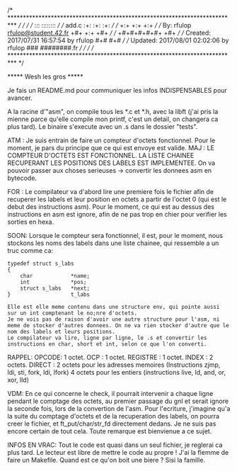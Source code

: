 /* ************************************************************************** */
/*                                                                            */
/*                                                        :::      ::::::::   */
/*   add.c                                              :+:      :+:    :+:   */
/*                                                    +:+ +:+         +:+     */
/*   By: rfulop <rfulop@student.42.fr>              +#+  +:+       +#+        */
/*                                                +#+#+#+#+#+   +#+           */
/*   Created: 2017/07/31 16:57:54 by rfulop            #+#    #+#             */
/*   Updated: 2017/08/01 02:02:06 by rfulop           ###   ########.fr       */
/*                                                                            */
/* ************************************************************************** */

***** Wesh les gros *****

Je fais un README.md pour communiquer les infos INDISPENSABLES pour avancer.

A la racine d'"asm", on compile tous les *.c et *.h, avec la libft (j'ai pris la mienne parce qu'elle compile mon printf, c'est un detail, on changera ca plus tard).
Le binaire s'execute avec un .s dans le dossier "tests".

ATM :
	Je suis entrain de faire un compteur d'octets fonctionnel. Pour le moment, je pars du principe que ce qui est envoye est valide.
	MAJ : LE COMPTEUR D'OCTETS EST FONCTIONNEL.
		LA LISTE CHAINEE RECUPERANT LES POSITIONS DES LABELS EST IMPLEMENTEE.
	On va pouvoir passer aux choses serieuses -> convertir les donnees asm en bytecode.
	
FOR :
	Le compilateur va d'abord lire une premiere fois le fichier afin de recuperer les labels et leur position en octets a partir de l'octet 0 (qui est le debut des instructions asm). Pour le moment, ce qui est au dessus des instructions en asm est ignore, afin de ne pas trop en chier pour verifier les sorties en hexa.

SOON:
	Lorsque le compteur sera fonctionnel, il est, pour le moment, nous stockons les noms des labels dans une liste chainee, qui ressemble a un truc comme ca:

	typedef struct s_labs
	{
		char			*name;
		int				*pos;
		struct s_labs	*next;
	}					t_labs

	Elle est elle meme contenu dans une structure env, qui pointe aussi sur un int comptenant le no;nre d'octets.
	Je ne vois pas de raison d'avoir une autre structure pour l'asm, ni meme de stocker d'autres donnees. On ne va rien stocker d'autre que le nom des labels et leurs positions.
	Le compilateur va lire, ligne par ligne, le .s et convertir les instructions en char, short et int, selon ce que l'on converti.

RAPPEL:
	OPCODE: 1 octet.
	OCP : 1 octet.
	REGISTRE : 1 octet.
	INDEX : 2 octets.
	DIRECT : 2 octets pour les adresses memoires (Instructions zjmp, ldi, sti, fork, ldi, lfork)
			 4 octets pour les entiers (instructions live, ld, and, or, xor, lld)

VDM:
	En ce qui concerne le check, il pourrait intervenir a chaque ligne pendant le comptage des octets, au premier passage du gnl et serait ignore la seconde fois, lors de la convertion de l'asm.
	Pour l'ecriture, j'imagine qu'a la suite du comptage d'octets et de la recuperation des labels, on pourra creer le fichier, et ft_put/char/str_fd directement dedans.
	Je ne suis pas encore certain de tout cela. Toute remarque est bienvienue a ce sujet.

INFOS EN VRAC:
	Tout le code est quasi dans un seul fichier, je reglerai ca plus tard. Le lecteur est libre de mettre le code au propre !
	J'ai la flemme de faire un Makefile.
	Quand est ce qu'on boit une biere ?
	Sisi la famille.
